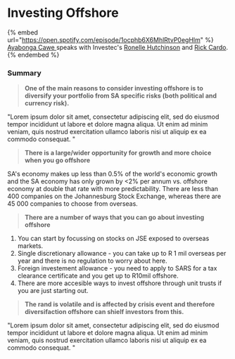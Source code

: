 # Investing Offshore

{% embed url="https://open.spotify.com/episode/1ocphb6X6MhlRtvP0egHlm" %}
[Ayabonga Cawe ](https://www.linkedin.com/in/ayabonga-cawe-70942746/?originalSubdomain=za)speaks with Investec's [Ronelle Hutchinson](https://www.linkedin.com/in/ronelle-hutchinson-a6b82a12/?originalSubdomain=za) and [Rick Cardo](https://www.linkedin.com/in/richard-cardo-cfa-65043645/).
{% endembed %}

### Summary

> **One of the main reasons to consider investing offshore is to diversify your portfolio from SA specific risks (both political and currency risk).**&#x20;

"Lorem ipsum dolor sit amet, consectetur adipiscing elit, sed do eiusmod tempor incididunt ut labore et dolore magna aliqua. Ut enim ad minim veniam, quis nostrud exercitation ullamco laboris nisi ut aliquip ex ea commodo consequat. "

> **There is a large/wider opportunity for growth and more choice when you go offshore**

SA's economy makes up less than 0.5% of the world's economic growth and the SA economy has only grown by <2% per annum vs. offshore economy at double that rate with more predictability. There are less than 400 companies on the Johannesburg Stock Exchange, whereas there are 45 000 companies to choose from overseas.&#x20;

> **There are a number of ways that you can go about investing offshore**

1. You can start by focussing on stocks on JSE exposed to overseas markets.&#x20;
2. Single discretionary allowance - you can take up to R 1 mil overseas per year and there is no regulation to worry about here.
3. Foreign investement allowance - you need to apply to SARS for a tax clearance certificate and you get up to R10mil offshore.&#x20;
4. There are more accesible ways to invest offshore through unit trusts if you are just starting out.&#x20;

> **The rand is volatile and is affected by crisis event and therefore diversifaction offshore can shielf investors from this.**

"Lorem ipsum dolor sit amet, consectetur adipiscing elit, sed do eiusmod tempor incididunt ut labore et dolore magna aliqua. Ut enim ad minim veniam, quis nostrud exercitation ullamco laboris nisi ut aliquip ex ea commodo consequat. "

